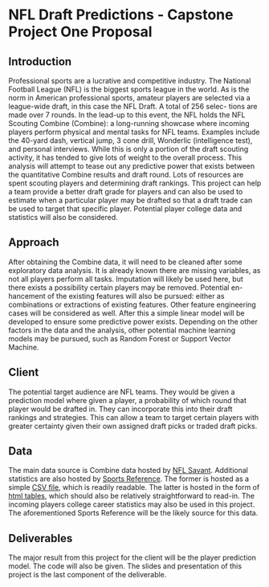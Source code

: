 
# NFL Draft Predictions - Capstone Project One Proposal

## Introduction

Professional sports are a lucrative and competitive industry. The National Football League (NFL) is the biggest sports league in the world. As is the norm in American professional sports, amateur players are selected via a league-wide draft, in this case the NFL Draft. A total of 256 selec- tions are made over 7 rounds. In the lead-up to this event, the NFL holds the NFL Scouting Combine (Combine): a long-running showcase where incoming players perform physical and mental tasks for NFL teams. Examples include the 40-yard dash, vertical jump, 3 cone drill, Wonderlic (intelligence test), and personal interviews. While this is only a portion of the draft scouting activity, it has tended to give lots of weight to the overall process. This analysis will attempt to tease out any predictive power that exists between the quantitative Combine results and draft round. Lots of resources are spent scouting players and determining draft rankings. This project can help a team provide a better draft grade for players and can also be used to estimate when a particular player may be drafted so that a draft trade can be used to target that specific player. Potential player college data and statistics will also be considered. 

## Approach

After obtaining the Combine data, it will need to be cleaned after some exploratory data analysis. It is already known there are missing variables, as not all players perform all tasks. Imputation will likely be used here, but there exists a possibility certain players may be removed. Potential en- hancement of the existing features will also be pursued: either as combinations or extractions of existing features. Other feature engineering cases will be considered as well. After this a simple linear model will be developed to ensure some predictive power exists. Depending on the other factors in the data and the analysis, other potential machine learning models may be pursued, such as Random Forest or Support Vector Machine.

## Client

The potential target audience are NFL teams. They would be given a prediction model where given a player, a probability of which round that player would be drafted in. They can incorporate this into their draft rankings and strategies. This can allow a team to target certain players with greater certainty given their own assigned draft picks or traded draft picks.

## Data

The main data source is Combine data hosted by [NFL Savant](http://www.nflsavant.com/). Additional statistics are also hosted by [Sports Reference](https://www.sports-reference.com/). The former is hosted as a simple [CSV file](http://www.nflsavant.com/dump/combine.csv?year=2015), which is readily readable. The latter is hosted in the form of [html tables](https://www.pro-football-reference.com/years/2017/draft.htm), which should also be relatively straightforward to read-in. The incoming players college career statistics may also be used in this project. The aforementioned Sports Reference will be the likely source for this data.

## Deliverables

The major result from this project for the client will be the player prediction model. The code will also be given. The slides and presentation of this project is the last component of the deliverable.


